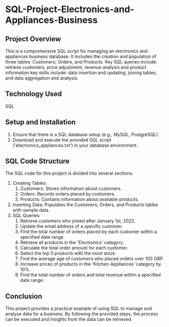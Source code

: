 # SQL-Project-Electronics-and-Appliances-Business

## Project Overview
This is a comprehensive SQL script for managing an electronics and appliances business database. It includes the creation and population of three tables: Customers, Orders, and Products. Key SQL queries include: retrieve customers, price adjustment, revenue analysis and product information key skills include: data insertion and updating, joining tables, and data aggregation and analysis.

## Technology Used
SQL

## Setup and Installation
1) Ensure that there is a SQL database setup (e.g., MySQL, PostgreSQL).
2) Download and execute the provided SQL script ('electronics_appliances.txt') in your database environment.

## SQL Code Structure
The SQL code for this project is divided into several sections:

1) Creating Tables:
   1. Customers: Stores information about customers.
   2. Orders: Records orders placed by customers.
   3. Products: Contains information about available products.
2) Inserting Data:
   Populates the Customers, Orders, and Products tables with sample data.
3) SQL Queries:
   1. Retrieve customers who joined after January 1st, 2022.
   2. Update the email address of a specific customer.
   3. Find the total number of orders placed by each customer within a specified date range.
   4. Retrieve all products in the 'Electronics' category.
   5. Calculate the total order amount for each customer.
   6. Select the top 5 products with the most stock.
   7. Find the average age of customers who placed orders over 100 GBP.
   8. Increase prices of products in the 'Kitchen Appliances' category by 10%.
   9. Find the total number of orders and total revenue within a specified date range.

## Conclusion
This project provides a practical example of using SQL to manage and analyse data for a business. By following the provided steps, the process can be executed and insights from the data can be retrieved.

